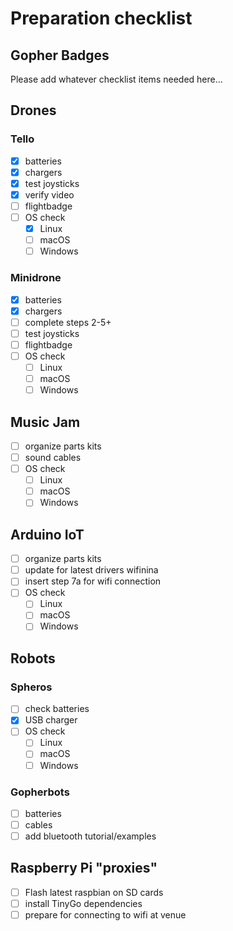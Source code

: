 # Preparation checklist

## Gopher Badges

Please add whatever checklist items needed here...

## Drones

### Tello

- [X] batteries
- [X] chargers
- [X] test joysticks
- [X] verify video
- [ ] flightbadge
- [ ] OS check
    - [X] Linux
    - [ ] macOS
    - [ ] Windows

### Minidrone

- [X] batteries
- [X] chargers
- [ ] complete steps 2-5+
- [ ] test joysticks
- [ ] flightbadge
- [ ] OS check
    - [ ] Linux
    - [ ] macOS
    - [ ] Windows

## Music Jam

- [ ] organize parts kits
- [ ] sound cables
- [ ] OS check
    - [ ] Linux
    - [ ] macOS
    - [ ] Windows

## Arduino IoT

- [ ] organize parts kits
- [ ] update for latest drivers wifinina
- [ ] insert step 7a for wifi connection
- [ ] OS check
    - [ ] Linux
    - [ ] macOS
    - [ ] Windows

## Robots

### Spheros

- [ ] check batteries
- [X] USB charger
- [ ] OS check
    - [ ] Linux
    - [ ] macOS
    - [ ] Windows

### Gopherbots

- [ ] batteries
- [ ] cables
- [ ] add bluetooth tutorial/examples

## Raspberry Pi "proxies"

- [ ] Flash latest raspbian on SD cards
- [ ] install TinyGo dependencies
- [ ] prepare for connecting to wifi at venue
